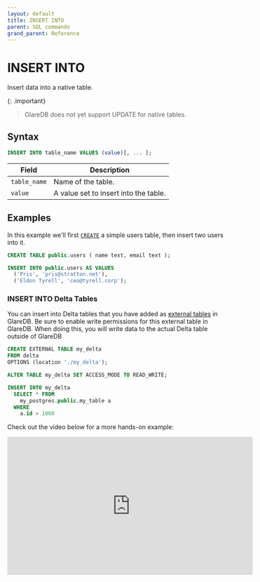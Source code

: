 ```yaml
---
layout: default
title: INSERT INTO
parent: SQL commands
grand_parent: Reference
---
```


# INSERT INTO

Insert data into a native table.

{: .important}

> GlareDB does not yet support UPDATE for native tables.

## Syntax

```sql
INSERT INTO table_name VALUES (value)[, ... ];
```

| Field        | Description                           |
| ------------ | ------------------------------------- |
| `table_name` | Name of the table.                    |
| `value`      | A value set to insert into the table. |

## Examples

In this example we'll first [`CREATE`] a simple users table, then insert two
users into it.

```sql
CREATE TABLE public.users ( name text, email text );

INSERT INTO public.users AS VALUES
  ('Pris', 'pris@stratton.net'),
  ('Eldon Tyrell', 'ceo@tyrell.corp');
```

### INSERT INTO Delta Tables

You can insert into Delta tables that you have added as [external tables] in
GlareDB. Be sure to enable write permissions for this external table in
GlareDB. When doing this, you will write data to the actual Delta table outside
of GlareDB

```sql
CREATE EXTERNAL TABLE my_delta
FROM delta
OPTIONS (location './my_delta');

ALTER TABLE my_delta SET ACCESS_MODE TO READ_WRITE;

INSERT INTO my_delta
  SELECT * FROM
    my_postgres.public.my_table a
  WHERE
    a.id > 1000
```

Check out the video below for a more hands-on example:
<!-- markdownlint-disable -->
<iframe width="560" height="315" src="https://www.youtube.com/embed/7W9Y_zZEENg?si=vNupX8HS8AnOrm_O" title="YouTube video player" frameborder="0" allow="accelerometer; autoplay; clipboard-write; encrypted-media; gyroscope; picture-in-picture; web-share" referrerpolicy="strict-origin-when-cross-origin" allowfullscreen></iframe>
<!-- markdownlint-enable -->

[`CREATE`]: /reference/sql-commands/create-table/
[external tables]: /reference/sql-commands/create-external-table/
